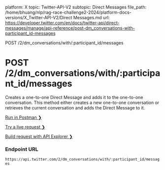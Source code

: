 platform: X
topic: Twitter-API-V2
subtopic: Direct Messages
file_path: /home/bhuang/nlp/rag-race-challenge2-2024/platform-docs-versions/X_Twitter-API-V2/Direct Messages.md
url: https://developer.twitter.com/en/docs/twitter-api/direct-messages/manage/api-reference/post-dm_conversations-with-participant_id-messages

POST /2/dm\_conversations/with/:participant\_id/messages

# POST /2/dm\_conversations/with/:participant\_id/messages

Creates a one-to-one Direct Message and adds it to the one-to-one conversation. This method either creates a new one-to-one conversation or retrieves the current conversation and adds the Direct Message to it.

[Run in Postman ❯](https://t.co/twitter-api-postman) 

[Try a live request ❯](https://oauth-playground.glitch.me/?id=dmConversationWithUserEventIdCreate) 

[Build request with API Explorer ❯](https://developer.twitter.com/apitools/api?endpoint=%2F2%2Fdm_conversations%2Fwith%2F%7Bparticipant_id%7D%2Fmessages&method=post) 

### Endpoint URL

`https://api.twitter.com/2/dm_conversations/with/:participant_id/messages`